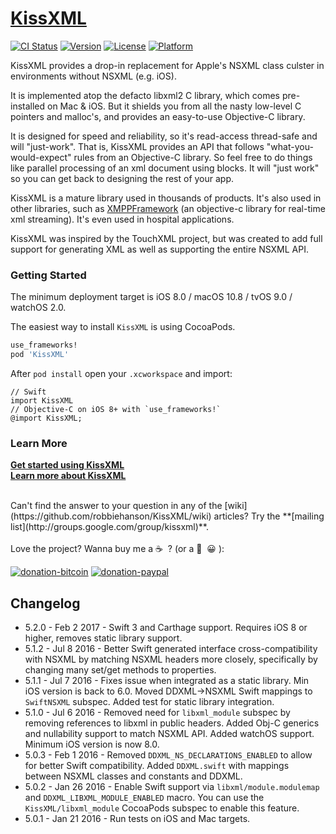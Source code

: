 # [KissXML](https://github.com/robbiehanson/KissXML)

[![CI Status](http://img.shields.io/travis/robbiehanson/KissXML.svg?style=flat)](https://travis-ci.org/robbiehanson/KissXML)
[![Version](https://img.shields.io/cocoapods/v/KissXML.svg?style=flat)](http://cocoapods.org/pods/KissXML)
[![License](https://img.shields.io/cocoapods/l/KissXML.svg?style=flat)](http://cocoapods.org/pods/KissXML)
[![Platform](https://img.shields.io/cocoapods/p/KissXML.svg?style=flat)](http://cocoapods.org/pods/KissXML)

KissXML provides a drop-in replacement for Apple's NSXML class culster in environments without NSXML (e.g. iOS).

It is implemented atop the defacto libxml2 C library, which comes pre-installed on Mac & iOS.
But it shields you from all the nasty low-level C pointers and malloc's, and provides an easy-to-use Objective-C library.

It is designed for speed and reliability, so it's read-access thread-safe and will "just-work".
That is, KissXML provides an API that follows "what-you-would-expect" rules from an Objective-C library.
So feel free to do things like parallel processing of an xml document using blocks.
It will "just work" so you can get back to designing the rest of your app.

KissXML is a mature library used in thousands of products. It's also used in other libraries, such as [XMPPFramework](https://github.com/robbiehanson/XMPPFramework) (an objective-c library for real-time xml streaming). It's even used in hospital applications.

KissXML was inspired by the TouchXML project, but was created to add full support for generating XML as well as supporting the entire NSXML API.

### Getting Started

The minimum deployment target is iOS 8.0 / macOS 10.8 / tvOS 9.0 / watchOS 2.0.

The easiest way to install `KissXML` is using CocoaPods.

```ruby
use_frameworks!
pod 'KissXML'
```

After `pod install` open your `.xcworkspace` and import:

```objc
// Swift
import KissXML     
// Objective-C on iOS 8+ with `use_frameworks!`
@import KissXML;
```

### Learn More

**[Get started using KissXML](https://github.com/robbiehanson/KissXML/wiki/GettingStarted)**<br/>
**[Learn more about KissXML](https://github.com/robbiehanson/KissXML/wiki)**<br/>

<br/>
Can't find the answer to your question in any of the [wiki](https://github.com/robbiehanson/KissXML/wiki) articles? Try the **[mailing list](http://groups.google.com/group/kissxml)**.
<br/>
<br/>
Love the project? Wanna buy me a ☕️&nbsp;&nbsp;? (or a 🍺&nbsp;&nbsp;😀&nbsp;):

[![donation-bitcoin](https://bitpay.com/img/donate-sm.png)](https://onename.com/robbiehanson)
[![donation-paypal](http://www.paypal.com/en_US/i/btn/btn_donate_SM.gif)](https://www.paypal.com/cgi-bin/webscr?cmd=_s-xclick&hosted_button_id=69SPF7R4ZF69J)

## Changelog

* 5.2.0 - Feb 2 2017 - Swift 3 and Carthage support. Requires iOS 8 or higher, removes static library support.
* 5.1.2 - Jul 8 2016 - Better Swift generated interface cross-compatibility with NSXML by matching NSXML headers more closely, specifically by changing many set/get methods to properties.
* 5.1.1 - Jul 7 2016 - Fixes issue when integrated as a static library. Min iOS version is back to 6.0. Moved DDXML->NSXML Swift mappings to `SwiftNSXML` subspec. Added test for static library integration.
* 5.1.0 - Jul 6 2016 - Removed need for `libxml_module` subspec by removing references to libxml in public headers. Added Obj-C generics and nullability support to match NSXML API. Added watchOS support. Minimum iOS version is now 8.0.
* 5.0.3 - Feb 1 2016 - Removed `DDXML_NS_DECLARATIONS_ENABLED` to allow for better Swift compatibility. Added `DDXML.swift` with mappings between NSXML classes and constants and DDXML.
* 5.0.2 - Jan 26 2016 - Enable Swift support via `libxml/module.modulemap` and `DDXML_LIBXML_MODULE_ENABLED` macro. You can use the `KissXML/libxml_module` CocoaPods subspec to enable this feature. 
* 5.0.1 - Jan 21 2016 - Run tests on iOS and Mac targets. 
